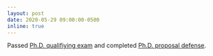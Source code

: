 ```yaml
---
layout: post
date: 2020-05-29 09:00:00-0500
inline: true
---
```


Passed <u>Ph.D. qualifiying exam</u> and completed <u>Ph.D. proposal defense</u>.
